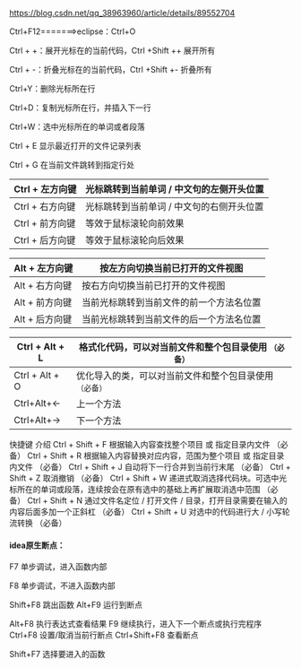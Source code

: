 

https://blog.csdn.net/qq_38963960/article/details/89552704



Ctrl+F12=======>eclipse：Ctrl+O



Ctrl + +：展开光标在的当前代码，Ctrl +Shift ++  展开所有

Ctrl + -：折叠光标在的当前代码，Ctrl +Shift +- 折叠所有

Ctrl+Y：删除光标所在行

Ctrl+D：复制光标所在行，并插入下一行

Ctrl+W：选中光标所在的单词或者段落

Ctrl + E	显示最近打开的文件记录列表

Ctrl + G	在当前文件跳转到指定行处



| Ctrl + 左方向键 | 光标跳转到当前单词 / 中文句的左侧开头位置 |
| --------------- | ----------------------------------------- |
| Ctrl + 右方向键 | 光标跳转到当前单词 / 中文句的右侧开头位置 |
| Ctrl + 前方向键 | 等效于鼠标滚轮向前效果                    |
| Ctrl + 后方向键 | 等效于鼠标滚轮向后效果                    |

| Alt + 左方向键 | 按左方向切换当前已打开的文件视图         |
| -------------- | ---------------------------------------- |
| Alt + 右方向键 | 按右方向切换当前已打开的文件视图         |
| Alt + 前方向键 | 当前光标跳转到当前文件的前一个方法名位置 |
| Alt + 后方向键 | 当前光标跳转到当前文件的后一个方法名位置 |



| Ctrl + Alt + L | 格式化代码，可以对当前文件和整个包目录使用 `（必备）`   |
| -------------- | ------------------------------------------------------- |
| Ctrl + Alt + O | 优化导入的类，可以对当前文件和整个包目录使用 `（必备）` |
| Ctrl+Alt+<-    | 上一个方法                                              |
| Ctrl+Alt+->    | 下一个方法                                              |



快捷键	介绍
Ctrl + Shift + F	根据输入内容查找整个项目 或 指定目录内文件 （必备）
Ctrl + Shift + R	根据输入内容替换对应内容，范围为整个项目 或 指定目录内文件 （必备）
Ctrl + Shift + J	自动将下一行合并到当前行末尾 （必备）
Ctrl + Shift + Z	取消撤销 （必备）
Ctrl + Shift + W	递进式取消选择代码块。可选中光标所在的单词或段落，连续按会在原有选中的基础上再扩展取消选中范围 （必备）
Ctrl + Shift + N	通过文件名定位 / 打开文件 / 目录，打开目录需要在输入的内容后面多加一个正斜杠 （必备）
Ctrl + Shift + U	对选中的代码进行大 / 小写轮流转换 （必备）



#### idea原生断点：

F7 单步调试，进入函数内部

F8 单步调试，不进入函数内部

Shift+F8 跳出函数
Alt+F9 运行到断点

Alt+F8 执行表达式查看结果
F9 继续执行，进入下一个断点或执行完程序
Ctrl+F8 设置/取消当前行断点
Ctrl+Shift+F8 查看断点

Shift+F7 选择要进入的函数